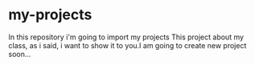 # my-projects
In this repository i'm going to import my projects
This project about my class, as i said, i want to show it to you.I am going to create new project soon...

